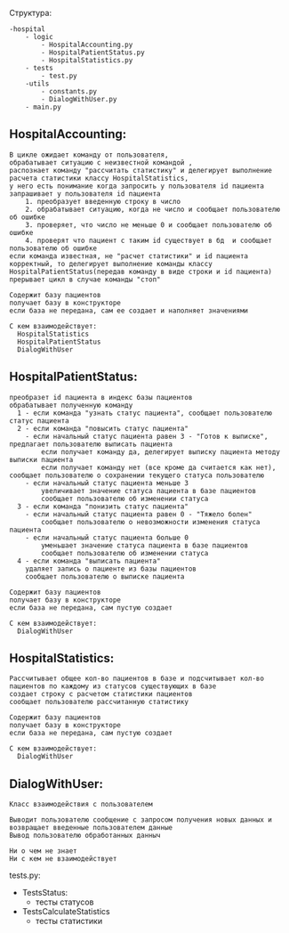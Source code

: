

Структура:

    -hospital 
        - logic
            - HospitalAccounting.py
            - HospitalPatientStatus.py
            - HospitalStatistics.py
        - tests
            - test.py
        -utils
            - constants.py
            - DialogWithUser.py
        - main.py

## HospitalAccounting:
    В цикле ожидает команду от пользователя, 
    обрабатывает ситуацию с неизвестной командой , 
    распознает команду "рассчитать статистику" и делегирует выполнение расчета статистики классу HospitalStatistics,
    у него есть понимание когда запросить у пользователя id пациента
    запрашивает у пользователя id пациента
        1. преобразует введенную строку в число 
        2. обрабатывает ситуацию, когда не число и сообщает пользователю об ошибке
        3. проверяет, что число не меньше 0 и сообщает пользователю об ошибке
        4. проверят что пациент с таким id существует в бд  и сообщает пользователю об ошибке
    если команда известная, не "расчет статистики" и id пациента корректный, то делегирует выполнение команды классу HospitalPatientStatus(передав команду в виде строки и id пациента)
    прерывает цикл в случае команды "стоп" 

    Содержит базу пациентов
    получает базу в конструкторе 
    если база не передана, сам ее создает и наполняет значениями

    С кем взаимодействует:
      HospitalStatistics
      HospitalPatientStatus
      DialogWithUser


## HospitalPatientStatus:

    преобразет id пациента в индекс базы пациентов
    обрабатывает полученную команду 
      1 - если команда "узнать статус пациента", сообщает пользователю статус пациента 
      2 - если команда "повысить статус пациента"
        - если начальный статус пациента равен 3 - "Готов к выписке", предлагает пользователю выписать пациента
            если получает команду да, делегирует выписку пациента методу выписки пациента
            если получает команду нет (все кроме да считается как нет), сообщает пользователю о сохранении текущего статуса пользователю
        - если начальный статус пациента меньше 3 
            увеличивает значение статуса пациента в базе пациентов 
            сообщает пользователю об изменении статуса
      3 - если команда "понизить статус пациента"
        - если начальный статус пациента равен 0 - "Тяжело болен"
            сообщает пользователю о невозможности изменения статуса пациента
        - если начальный статус пациента больше 0
            уменьшает значение статуса пациента в базе пациентов 
            сообщает пользователю об изменении статуса
      4 - если команда "выписать пациента"
        удаляет запись о пациенте из базы пациентов 
        сообщает пользователю о выписке пациента 

    Содержит базу пациентов
    получает базу в конструкторе 
    если база не передана, сам пустую создает 

    С кем взаимодействует:
      DialogWithUser



## HospitalStatistics:
 
    Рассчитывает общее кол-во пациентов в базе и подсчитывает кол-во пациентов по каждому из статусов существующих в базе 
    создает строку с расчетом статистики пациентов 
    сообщает пользователю рассчитанную статистику 

    Содержит базу пациентов
    получает базу в конструкторе 
    если база не передана, сам пустую создает 

    С кем взаимодействует:
      DialogWithUser

## DialogWithUser:

    Класс взаимодействия с пользователем 

    Выводит пользователю сообщение с запросом получения новых данных и возвращает введенные пользователем данные 
    Вывод пользователю обработанных данныч 

    Ни о чем не знает 
    Ни с кем не взаимодействует 


tests.py:
- TestsStatus: 
  - тесты статусов
- TestsCalculateStatistics
  - тесты статистики 